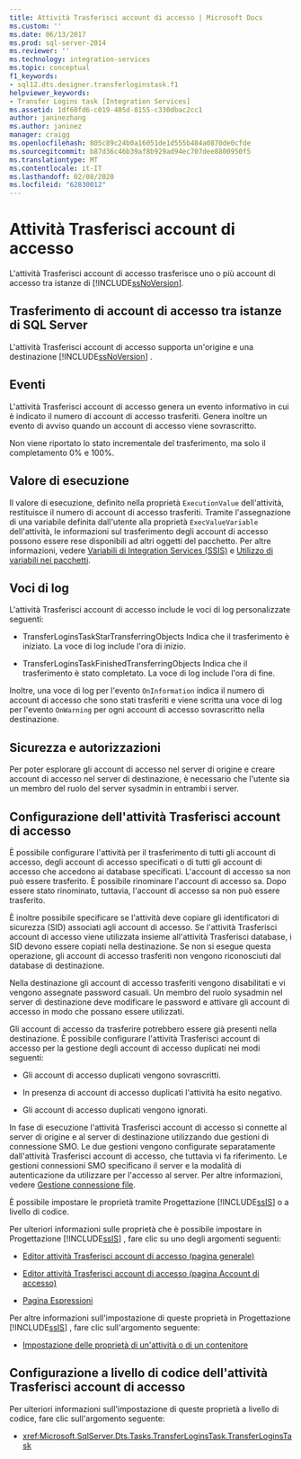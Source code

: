 ```yaml
---
title: Attività Trasferisci account di accesso | Microsoft Docs
ms.custom: ''
ms.date: 06/13/2017
ms.prod: sql-server-2014
ms.reviewer: ''
ms.technology: integration-services
ms.topic: conceptual
f1_keywords:
- sql12.dts.designer.transferloginstask.f1
helpviewer_keywords:
- Transfer Logins task [Integration Services]
ms.assetid: 1df60fd6-c019-405d-8155-c330dbac2cc1
author: janinezhang
ms.author: janinez
manager: craigg
ms.openlocfilehash: 805c89c24b0a16051de1d555b484a0870de0cfde
ms.sourcegitcommit: b87d36c46b39af8b929ad94ec707dee8800950f5
ms.translationtype: MT
ms.contentlocale: it-IT
ms.lasthandoff: 02/08/2020
ms.locfileid: "62830012"
---
```

# <a name="transfer-logins-task"></a>Attività Trasferisci account di accesso
  L'attività Trasferisci account di accesso trasferisce uno o più account di accesso tra istanze di [!INCLUDE[ssNoVersion](../../includes/ssnoversion-md.md)].  
  
## <a name="transfer-logins-between-instances-of-sql-server"></a>Trasferimento di account di accesso tra istanze di SQL Server  
 L'attività Trasferisci account di accesso supporta un'origine e una destinazione [!INCLUDE[ssNoVersion](../../includes/ssnoversion-md.md)] .  
  
## <a name="events"></a>Eventi  
 L'attività Trasferisci account di accesso genera un evento informativo in cui è indicato il numero di account di accesso trasferiti. Genera inoltre un evento di avviso quando un account di accesso viene sovrascritto.  
  
 Non viene riportato lo stato incrementale del trasferimento, ma solo il completamento 0% e 100%.  
  
## <a name="execution-value"></a>Valore di esecuzione  
 Il valore di esecuzione, definito nella proprietà `ExecutionValue` dell'attività, restituisce il numero di account di accesso trasferiti. Tramite l'assegnazione di una variabile definita dall'utente alla proprietà `ExecValueVariable` dell'attività, le informazioni sul trasferimento degli account di accesso possono essere rese disponibili ad altri oggetti del pacchetto. Per altre informazioni, vedere [Variabili di Integration Services &#40;SSIS&#41;](../integration-services-ssis-variables.md) e [Utilizzo di variabili nei pacchetti](../use-variables-in-packages.md).  
  
## <a name="log-entries"></a>Voci di log  
 L'attività Trasferisci account di accesso include le voci di log personalizzate seguenti:  
  
-   TransferLoginsTaskStarTransferringObjects    Indica che il trasferimento è iniziato. La voce di log include l'ora di inizio.  
  
-   TransferLoginsTaskFinishedTransferringObjects   Indica che il trasferimento è stato completato. La voce di log include l'ora di fine.  
  
 Inoltre, una voce di log per l'evento `OnInformation` indica il numero di account di accesso che sono stati trasferiti e viene scritta una voce di log per l'evento `OnWarning` per ogni account di accesso sovrascritto nella destinazione.  
  
## <a name="security-and-permissions"></a>Sicurezza e autorizzazioni  
 Per poter esplorare gli account di accesso nel server di origine e creare account di accesso nel server di destinazione, è necessario che l'utente sia un membro del ruolo del server sysadmin in entrambi i server.  
  
## <a name="configuration-of-the-transfer-logins-task"></a>Configurazione dell'attività Trasferisci account di accesso  
 È possibile configurare l'attività per il trasferimento di tutti gli account di accesso, degli account di accesso specificati o di tutti gli account di accesso che accedono ai database specificati. L'account di accesso sa non può essere trasferito. È possibile rinominare l'account di accesso sa. Dopo essere stato rinominato, tuttavia, l'account di accesso sa non può essere trasferito.  
  
 È inoltre possibile specificare se l'attività deve copiare gli identificatori di sicurezza (SID) associati agli account di accesso. Se l'attività Trasferisci account di accesso viene utilizzata insieme all'attività Trasferisci database, i SID devono essere copiati nella destinazione. Se non si esegue questa operazione, gli account di accesso trasferiti non vengono riconosciuti dal database di destinazione.  
  
 Nella destinazione gli account di accesso trasferiti vengono disabilitati e vi vengono assegnate password casuali. Un membro del ruolo sysadmin nel server di destinazione deve modificare le password e attivare gli account di accesso in modo che possano essere utilizzati.  
  
 Gli account di accesso da trasferire potrebbero essere già presenti nella destinazione. È possibile configurare l'attività Trasferisci account di accesso per la gestione degli account di accesso duplicati nei modi seguenti:  
  
-   Gli account di accesso duplicati vengono sovrascritti.  
  
-   In presenza di account di accesso duplicati l'attività ha esito negativo.  
  
-   Gli account di accesso duplicati vengono ignorati.  
  
 In fase di esecuzione l'attività Trasferisci account di accesso si connette al server di origine e al server di destinazione utilizzando due gestioni di connessione SMO. Le due gestioni vengono configurate separatamente dall'attività Trasferisci account di accesso, che tuttavia vi fa riferimento. Le gestioni connessioni SMO specificano il server e la modalità di autenticazione da utilizzare per l'accesso al server. Per altre informazioni, vedere [Gestione connessione file](../connection-manager/smo-connection-manager.md).  
  
 È possibile impostare le proprietà tramite Progettazione [!INCLUDE[ssIS](../../includes/ssis-md.md)] o a livello di codice.  
  
 Per ulteriori informazioni sulle proprietà che è possibile impostare in Progettazione [!INCLUDE[ssIS](../../includes/ssis-md.md)] , fare clic su uno degli argomenti seguenti:  
  
-   [Editor attività Trasferisci account di accesso &#40;pagina generale&#41;](../general-page-of-integration-services-designers-options.md)  
  
-   [Editor attività Trasferisci account di accesso &#40;pagina Account di accesso&#41;](../transfer-logins-task-editor-logins-page.md)  
  
-   [Pagina Espressioni](../expressions/expressions-page.md)  
  
 Per altre informazioni sull'impostazione di queste proprietà in Progettazione [!INCLUDE[ssIS](../../includes/ssis-md.md)] , fare clic sull'argomento seguente:  
  
-   [Impostazione delle proprietà di un'attività o di un contenitore](../set-the-properties-of-a-task-or-container.md)  
  
## <a name="programmatic-configuration-of-the-transfer-logins-task"></a>Configurazione a livello di codice dell'attività Trasferisci account di accesso  
 Per ulteriori informazioni sull'impostazione di queste proprietà a livello di codice, fare clic sull'argomento seguente:  
  
-   <xref:Microsoft.SqlServer.Dts.Tasks.TransferLoginsTask.TransferLoginsTask>  
  
  
